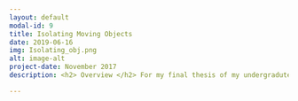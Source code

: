 ```yaml
---
layout: default
modal-id: 9
title: Isolating Moving Objects
date: 2019-06-16
img: Isolating_obj.png
alt: image-alt
project-date: November 2017
description: <h2> Overview </h2> For my final thesis of my undergradute degree (B.Sc Mechatronics), I set out to develop a computer vision software system investigate different methods with the eventual goal of isolating an object of interest undergoing motion from a scene that exhibits background motion. <br><br><h2>Specifications</h2> The development of the system was done<span>&#58;</span><ul><li> Using C++ programming language.</li><li>Using the open source computer vision library, OpenCV.</li><li> Within the frameworks of the CodeBlocks IDE.</li><li> On a frame-by-frame basis, each frame had the necessary image processing and vision techniques applied to it.</li></ul><br><br><h2>System Development</h2> The code developed and investigated for this project can be split into three main tasks<span>&#58;</span><ul><li> <b>Preprocessing<span>&#58;</span></b> These are the image processing techniques applied before any background subtraction was applied, such as blurring and edge detection.</li><li> <b>Background Subtraction<span>&#58;</span></b> These are statistically based pixel level algorithms the seperate each frame into foreground objects and background objects.</li><li> <b>Object of Interest Identification<span>&#58;</span></b> These are methods for matching a template image of a predetermined object of interest to any foreground objects found in the binary image produced by the background subtraction stage.</li></ul> <br><br><h2>Results and Conclusions</h2> The images below show the two best performing combination of methods. In both images, the top left block shows the raw frame, the top right block shows the binary image produced by background subtraction, the bottom left block shows the process of the template matching method being used and the bottom right block shows the raw frame with a bounding box surrounding the object of interest.<br><br> <p> <img src="img/portfolio/cont_match.png" width="49%"> <img src="img/portfolio/feat_hom.png" width="49%"> <em> <font size="2">These are screenshots of the contour matching (left) and feature homography (right) methods being used for object of interest identification. </font></em> </p> <br> After running numerous tests - with a testing environment set up to reward accuracy, performance and false positive/negative response - the final best performing system used <b>Gaussian blurring</b> and <b>Sobel edge detection</b> for <i>preprocessing</i>, a <b>mixture of Gaussians</b> method for <i>background subtraction</i> and a method that finds and matches the maximum length contour in the template image and the current frame (<b>contour matching</b>) for <i>object of interest identification</i>.<br><br><h2>Video</h2> This video shows the best performing combination of methods in action<span>&#58; <b>TO BE ADDED SOON</b></span> <div align="center"> <iframe width="630" height="385" src="" frameborder="0" allow="accelerometer; autoplay; encrypted-media; gyroscope; picture-in-picture" allowfullscreen></iframe> </div> <br><br><h2>Further Reading</h2> If you would like access to the full thesis or would like to find out more about it, please don't hesitate to <a href="https://leto37.github.io//#contact">contact</a> me.

---
```

